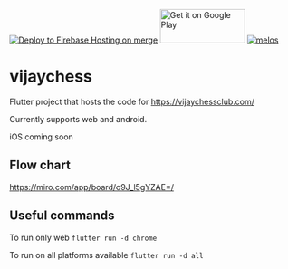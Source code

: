 [![Deploy to Firebase Hosting on merge](https://github.com/prolificcoder/vijaychess/actions/workflows/firebase-hosting-merge.yml/badge.svg)](https://github.com/prolificcoder/vijaychess/actions/workflows/firebase-hosting-merge.yml) <a href='https://play.google.com/store/apps/details?id=com.malugu.vijaychess&hl=en_US&gl=US&pcampaignid=pcampaignidMKT-Other-global-all-co-prtnr-py-PartBadge-Mar2515-1'><img alt='Get it on Google Play' height=60 width=150 src='https://play.google.com/intl/en_us/badges/static/images/badges/en_badge_web_generic.png'/></a> [![melos](https://img.shields.io/badge/maintained%20with-melos-f700ff.svg?style=flat-square)](https://github.com/invertase/melos)

# vijaychess

Flutter project that hosts the code for <https://vijaychessclub.com/>

Currently supports web and android.

iOS coming soon


## Flow chart
https://miro.com/app/board/o9J_l5gYZAE=/

## Useful commands

To run only web 
`flutter run -d chrome`

To run on all platforms available 
`flutter run -d all`


